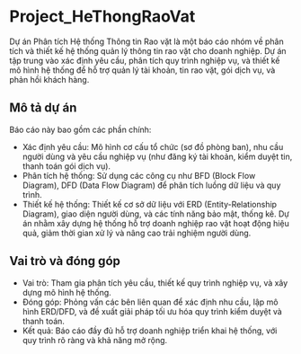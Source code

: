 # Project_HeThongRaoVat
Dự án Phân tích Hệ thống Thông tin Rao vặt là một báo cáo nhóm về phân tích và thiết kế hệ thống quản lý thông tin rao vặt cho doanh nghiệp. Dự án tập trung vào xác định yêu cầu, phân tích quy trình nghiệp vụ, và thiết kế mô hình hệ thống để hỗ trợ quản lý tài khoản, tin rao vặt, gói dịch vụ, và phản hồi khách hàng.

## Mô tả dự án
Báo cáo này bao gồm các phần chính:
- Xác định yêu cầu: Mô hình cơ cấu tổ chức (sơ đồ phòng ban), nhu cầu người dùng và yêu cầu nghiệp vụ (như đăng ký tài khoản, kiểm duyệt tin, thanh toán gói dịch vụ).
- Phân tích hệ thống: Sử dụng các công cụ như BFD (Block Flow Diagram), DFD (Data Flow Diagram) để phân tích luồng dữ liệu và quy trình.
- Thiết kế hệ thống: Thiết kế cơ sở dữ liệu với ERD (Entity-Relationship Diagram), giao diện người dùng, và các tính năng bảo mật, thống kê.
Dự án nhằm xây dựng hệ thống hỗ trợ doanh nghiệp rao vặt hoạt động hiệu quả, giảm thời gian xử lý và nâng cao trải nghiệm người dùng.

## Vai trò và đóng góp
- Vai trò: Tham gia phân tích yêu cầu, thiết kế quy trình nghiệp vụ, và xây dựng mô hình hệ thống.
- Đóng góp: Phỏng vấn các bên liên quan để xác định nhu cầu, lập mô hình ERD/DFD, và đề xuất giải pháp tối ưu hóa quy trình kiểm duyệt và thanh toán.
- Kết quả: Báo cáo đầy đủ hỗ trợ doanh nghiệp triển khai hệ thống, với quy trình rõ ràng và khả năng mở rộng. 
